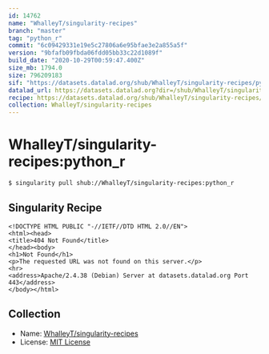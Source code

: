 ```yaml
---
id: 14762
name: "WhalleyT/singularity-recipes"
branch: "master"
tag: "python_r"
commit: "6c09429331e19e5c27806a6e95bfae3e2a855a5f"
version: "9bfafb09fbda06fdd05bb33c22d1089f"
build_date: "2020-10-29T00:59:47.400Z"
size_mb: 1794.0
size: 796209183
sif: "https://datasets.datalad.org/shub/WhalleyT/singularity-recipes/python_r/2020-10-29-6c094293-9bfafb09/9bfafb09fbda06fdd05bb33c22d1089f.sif"
datalad_url: https://datasets.datalad.org?dir=/shub/WhalleyT/singularity-recipes/python_r/2020-10-29-6c094293-9bfafb09/
recipe: https://datasets.datalad.org/shub/WhalleyT/singularity-recipes/python_r/2020-10-29-6c094293-9bfafb09/Singularity
collection: WhalleyT/singularity-recipes
---
```


# WhalleyT/singularity-recipes:python_r

```bash
$ singularity pull shub://WhalleyT/singularity-recipes:python_r
```

## Singularity Recipe

```singularity
<!DOCTYPE HTML PUBLIC "-//IETF//DTD HTML 2.0//EN">
<html><head>
<title>404 Not Found</title>
</head><body>
<h1>Not Found</h1>
<p>The requested URL was not found on this server.</p>
<hr>
<address>Apache/2.4.38 (Debian) Server at datasets.datalad.org Port 443</address>
</body></html>
```

## Collection

 - Name: [WhalleyT/singularity-recipes](https://github.com/WhalleyT/singularity-recipes)
 - License: [MIT License](https://api.github.com/licenses/mit)


